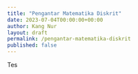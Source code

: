 ```yaml
---
title: "Pengantar Matematika Diskrit"
date: 2023-07-04T00:00:00+00:00
author: Kang Nur
layout: draft
permalink: /pengantar-matematika-diskrit
published: false
---
```

Tes